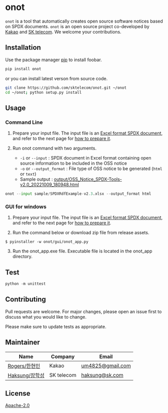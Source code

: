 # onot

`onot` is a tool that automatically creates open source software notices based on SPDX documents. `onot` is an open source project co-developed by [Kakao](https://github.com/kakao) and [SK telecom](https://github.com/sktelecom). We welcome your contributions.

## Installation

Use the package manager [pip](https://pip.pypa.io/en/stable/) to install foobar.

```bash
pip install onot
```

or you can install latest verson from source code. 

```bash
git clone https://github.com/sktelecom/onot.git ~/onot
cd ~/onot; python setup.py install
```

## Usage

### Command Line

1. Prepare your input file. The input file is an [Excel format SPDX document](./sample/SPDXRdfExample-v2.1.xlsx), and refer to the next page for [how to prepare it](./docs/how_to_prepare.md).

2. Run onot command with two arguments. 
   - `-i` or `--input` : SPDX document in Excel format containing open source information to be included in the OSS notice
   - `-o` or `--output_format` : File type of OSS notice to be generated (`html` or `text`)
   - Sample output : [output/OSS_Notice_SPDX-Tools-v2.0_20221009_180948.html](https://sktelecom.github.io/compliance/OSS_Notice_Sample_Application_20221011_140301.html)

```python
onot --input sample/SPDXRdfExample-v2.3.xlsx --output_format html
```

### GUI for windows

1. Prepare your input file. The input file is an [Excel format SPDX document](./sample/SPDXRdfExample-v2.1.xlsx), and refer to the next page for [how to prepare it](./docs/how_to_prepare.md).

2. Run the command below or download zip file from release assets. 

```shell
$ pyinstaller -w onot/gui/onot_app.py
```

3. Run the onot_app.exe file. Executable file is located in the onot_app directory.

## Test

```python
python -m unittest
```

## Contributing
Pull requests are welcome. For major changes, please open an issue first to discuss what you would like to change.

Please make sure to update tests as appropriate.

## Maintainer

| Name | Company | Email |
|--|--|--|
| [Rogers/한현민](https://github.com/HyunMinH) | Kakao| um4825@gmail.com |
| [Haksung/장학성](https://github.com/haksungjang) | SK telecom | haksung@sk.com |

## License
[Apache-2.0](https://www.apache.org/licenses/LICENSE-2.0)